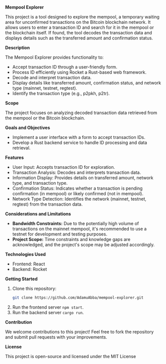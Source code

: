 **Mempool Explorer**

This project is a tool designed to explore the mempool, a temporary waiting area for unconfirmed transactions on the Bitcoin blockchain network. It allows users to enter a transaction ID and search for it in the mempool or the blockchain itself. If found, the tool decodes the transaction data and displays details such as the transferred amount and confirmation status.

**Description**

The Mempool Explorer provides functionality to:

- Accept transaction ID through a user-friendly form.
- Process ID efficiently using Rocket a Rust-based web framework.
- Decode and interpret transaction data.
- Display details like transferred amount, confirmation status, and network type (mainnet, testnet, regtest).
- Identify the transaction type (e.g., p2pkh, p2tr).

**Scope**

The project focuses on analyzing decoded transaction data retrieved from the mempool or the Bitcoin blockchain.

**Goals and Objectives**

- Implement a user interface with a form to accept transaction IDs.
- Develop a Rust backend service to handle ID processing and data retrieval.

**Features**

- User Input: Accepts transaction ID for exploration.
- Transaction Analysis: Decodes and interprets transaction data.
- Information Display: Provides details on transferred amount, network type, and transaction type.
- Confirmation Status: Indicates whether a transaction is pending confirmation (in mempool) or likely confirmed (not in mempool).
- Network Type Detection: Identifies the network (mainnet, testnet, regtest) from the transaction data.

**Considerations and Limitations**

- **Bandwidth Constraints:** Due to the potentially high volume of transactions on the mainnet mempool, it's recommended to use a testnet for development and testing purposes.
- **Project Scope:** Time constraints and knowledge gaps are acknowledged, and the project's scope may be adjusted accordingly.

**Technologies Used**

- Frontend: React 
- Backend: Rocket

**Getting Started**

1. Clone this repository:
   ```bash
   git clone https://github.com/AdamuAbba/mempool-explorer.git
   ```
2. Run the frontend server ```npm start```.
3. Run the backend server ```cargo run```.

**Contribution**

We welcome contributions to this project! Feel free to fork the repository and submit pull requests with your improvements.

**License**

This project is open-source and licensed under the MIT License